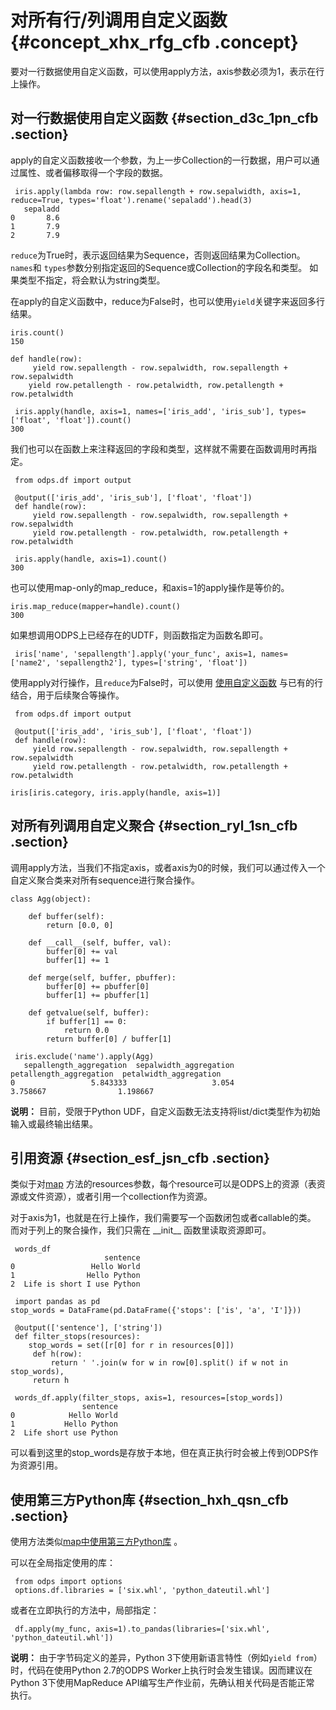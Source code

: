 # 对所有行/列调用自定义函数 {#concept_xhx_rfg_cfb .concept}

要对一行数据使用自定义函数，可以使用apply方法，axis参数必须为1，表示在行上操作。

## 对一行数据使用自定义函数 {#section_d3c_1pn_cfb .section}

apply的自定义函数接收一个参数，为上一步Collection的一行数据，用户可以通过属性、或者偏移取得一个字段的数据。

```
 iris.apply(lambda row: row.sepallength + row.sepalwidth, axis=1, reduce=True, types='float').rename('sepaladd').head(3)
   sepaladd
0       8.6
1       7.9
2       7.9
```

`reduce`为True时，表示返回结果为Sequence，否则返回结果为Collection。 `names`和 `types`参数分别指定返回的Sequence或Collection的字段名和类型。 如果类型不指定，将会默认为string类型。

在apply的自定义函数中，reduce为False时，也可以使用`yield`关键字来返回多行结果。

```
iris.count()
150

def handle(row):
     yield row.sepallength - row.sepalwidth, row.sepallength + row.sepalwidth
    yield row.petallength - row.petalwidth, row.petallength + row.petalwidth

 iris.apply(handle, axis=1, names=['iris_add', 'iris_sub'], types=['float', 'float']).count()
300
```

我们也可以在函数上来注释返回的字段和类型，这样就不需要在函数调用时再指定。

```
 from odps.df import output

 @output(['iris_add', 'iris_sub'], ['float', 'float'])
 def handle(row):
     yield row.sepallength - row.sepalwidth, row.sepallength + row.sepalwidth
     yield row.petallength - row.petalwidth, row.petallength + row.petalwidth

 iris.apply(handle, axis=1).count()
300
```

也可以使用map-only的map\_reduce，和axis=1的apply操作是等价的。

```
iris.map_reduce(mapper=handle).count()
300
```

如果想调用ODPS上已经存在的UDTF，则函数指定为函数名即可。

```
 iris['name', 'sepallength'].apply('your_func', axis=1, names=['name2', 'sepallength2'], types=['string', 'float'])
```

使用apply对行操作，且`reduce`为False时，可以使用 [使用自定义函数](intl.zh-CN/用户指南/PyODPS/DataFrame/使用自定义函数.md#) 与已有的行结合，用于后续聚合等操作。

```
 from odps.df import output

 @output(['iris_add', 'iris_sub'], ['float', 'float'])
 def handle(row):
     yield row.sepallength - row.sepalwidth, row.sepallength + row.sepalwidth
     yield row.petallength - row.petalwidth, row.petallength + row.petalwidth

iris[iris.category, iris.apply(handle, axis=1)]
```

## 对所有列调用自定义聚合 {#section_ryl_1sn_cfb .section}

调用apply方法，当我们不指定axis，或者axis为0的时候，我们可以通过传入一个自定义聚合类来对所有sequence进行聚合操作。

```
class Agg(object):

    def buffer(self):
        return [0.0, 0]

    def __call__(self, buffer, val):
        buffer[0] += val
        buffer[1] += 1

    def merge(self, buffer, pbuffer):
        buffer[0] += pbuffer[0]
        buffer[1] += pbuffer[1]

    def getvalue(self, buffer):
        if buffer[1] == 0:
            return 0.0
        return buffer[0] / buffer[1]
```

```
 iris.exclude('name').apply(Agg)
   sepallength_aggregation  sepalwidth_aggregation  petallength_aggregation  petalwidth_aggregation
0                 5.843333                   3.054                 3.758667                1.198667
```

**说明：** 目前，受限于Python UDF，自定义函数无法支持将list/dict类型作为初始输入或最终输出结果。

## 引用资源 {#section_esf_jsn_cfb .section}

类似于对[map](intl.zh-CN/用户指南/PyODPS/DataFrame/列运算.md#) 方法的resources参数，每个resource可以是ODPS上的资源（表资源或文件资源），或者引用一个collection作为资源。

对于axis为1，也就是在行上操作，我们需要写一个函数闭包或者callable的类。 而对于列上的聚合操作，我们只需在 \_\_init\_\_ 函数里读取资源即可。

```
 words_df
                     sentence
0                 Hello World
1                Hello Python
2  Life is short I use Python

 import pandas as pd
stop_words = DataFrame(pd.DataFrame({'stops': ['is', 'a', 'I']}))

 @output(['sentence'], ['string'])
 def filter_stops(resources):
    stop_words = set([r[0] for r in resources[0]])
     def h(row):
         return ' '.join(w for w in row[0].split() if w not in stop_words),
     return h

 words_df.apply(filter_stops, axis=1, resources=[stop_words])
                sentence
0            Hello World
1           Hello Python
2  Life short use Python
```

可以看到这里的stop\_words是存放于本地，但在真正执行时会被上传到ODPS作为资源引用。

## 使用第三方Python库 {#section_hxh_qsn_cfb .section}

使用方法类似[map中使用第三方Python库](intl.zh-CN/用户指南/PyODPS/DataFrame/使用自定义函数.md#) 。

可以在全局指定使用的库：

```
 from odps import options
 options.df.libraries = ['six.whl', 'python_dateutil.whl']
```

或者在立即执行的方法中，局部指定：

```
 df.apply(my_func, axis=1).to_pandas(libraries=['six.whl', 'python_dateutil.whl'])
```

**说明：** 由于字节码定义的差异，Python 3下使用新语言特性（例如`yield from`）时，代码在使用Python 2.7的ODPS Worker上执行时会发生错误。因而建议在Python 3下使用MapReduce API编写生产作业前，先确认相关代码是否能正常 执行。

